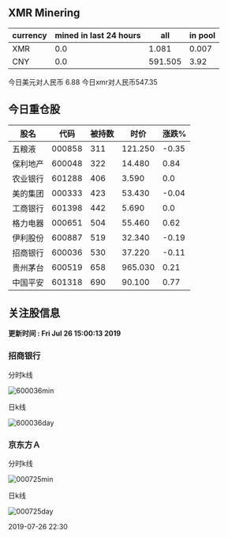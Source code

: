 ## XMR Minering

|currency|mined in last 24 hours|all|in pool|
|---|---|---|---|
|XMR|0.0|1.081|0.007|
|CNY|0.0|591.505|3.92|

今日美元对人民币 6.88	今日xmr对人民币547.35


## 今日重仓股 

|股名|代码|被持数|时价|涨跌%|
|---|---|---|---|---|
|五粮液|000858|311|121.250|-0.35|
|保利地产|600048|322|14.480|0.84|
|农业银行|601288|406|3.590|0.0|
|美的集团|000333|423|53.430|-0.04|
|工商银行|601398|442|5.690|0.0|
|格力电器|000651|504|55.460|0.62|
|伊利股份|600887|519|32.340|-0.19|
|招商银行|600036|530|37.220|-0.11|
|贵州茅台|600519|658|965.030|0.21|
|中国平安|601318|690|90.100|0.77|

## 关注股信息
**更新时间 : Fri Jul 26 15:00:13 2019**
### 招商银行 
分时k线

![600036min](http://image.sinajs.cn/newchart/min/n/sh600036.gif)

日k线

![600036day](http://image.sinajs.cn/newchart/daily/n/sh600036.gif)

### 京东方Ａ 
分时k线

![000725min](http://image.sinajs.cn/newchart/min/n/sz000725.gif)

日k线

![000725day](http://image.sinajs.cn/newchart/daily/n/sz000725.gif)

2019-07-26 22:30